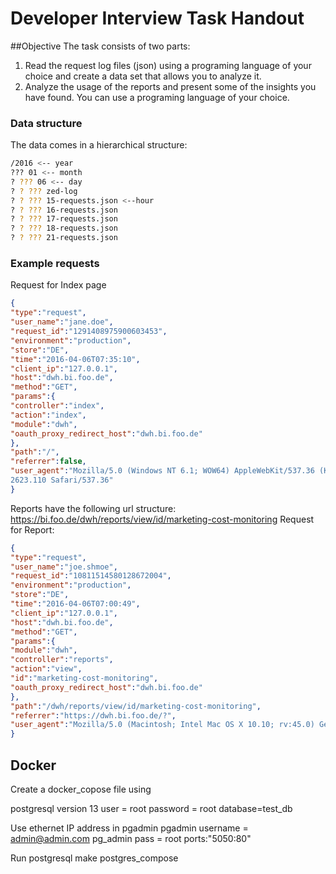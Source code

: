 # Developer Interview Task Handout

##Objective
The task consists of two parts:<br>
1) Read the request log files (json) using a programing language of your choice and create a data set that allows you to analyze it.
2) Analyze the usage of the reports and present some of the insights you have found. You can use a programing language of your
choice.

### Data structure
The data comes in a hierarchical structure:
```bash
/2016 <-- year
??? 01 <-- month
? ??? 06 <-- day
? ? ??? zed-log
? ? ??? 15-requests.json <--hour
? ? ??? 16-requests.json
? ? ??? 17-requests.json
? ? ??? 18-requests.json
? ? ??? 21-requests.json
```
### Example requests
Request for Index page
```json 
{
"type":"request",
"user_name":"jane.doe",
"request_id":"1291408975900603453",
"environment":"production",
"store":"DE",
"time":"2016-04-06T07:35:10",
"client_ip":"127.0.0.1",
"host":"dwh.bi.foo.de",
"method":"GET",
"params":{
"controller":"index",
"action":"index",
"module":"dwh",
"oauth_proxy_redirect_host":"dwh.bi.foo.de"
},
"path":"/",
"referrer":false,
"user_agent":"Mozilla/5.0 (Windows NT 6.1; WOW64) AppleWebKit/537.36 (KHTML, like Gecko) Chrome/49.0.
2623.110 Safari/537.36"
}
```
Reports have the following url structure: https://bi.foo.de/dwh/reports/view/id/marketing-cost-monitoring
Request for Report:
```json
{
"type":"request",
"user_name":"joe.shmoe",
"request_id":"10811514580128672004",
"environment":"production",
"store":"DE",
"time":"2016-04-06T07:00:49",
"client_ip":"127.0.0.1",
"host":"dwh.bi.foo.de",
"method":"GET",
"params":{
"module":"dwh",
"controller":"reports",
"action":"view",
"id":"marketing-cost-monitoring",
"oauth_proxy_redirect_host":"dwh.bi.foo.de"
},
"path":"/dwh/reports/view/id/marketing-cost-monitoring",
"referrer":"https://dwh.bi.foo.de/?",
"user_agent":"Mozilla/5.0 (Macintosh; Intel Mac OS X 10.10; rv:45.0) Gecko/20100101 Firefox/45.0"
}
```

## Docker
Create a docker_copose file using

postgresql version 13
user = root
password = root
database=test_db

Use ethernet IP address in pgadmin
pgadmin username = admin@admin.com
pg_admin pass = root
ports:"5050:80"

Run postgresql 
make postgres_compose
